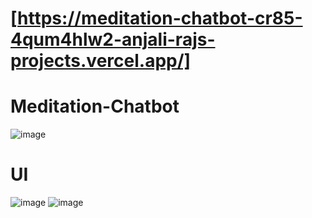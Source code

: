 # [https://meditation-chatbot-cr85-4qum4hlw2-anjali-rajs-projects.vercel.app/]
# Meditation-Chatbot
![image](https://github.com/user-attachments/assets/c552d68b-0408-4b10-af4e-4fb331cbeffb)
# UI
![image](https://github.com/user-attachments/assets/2ff76466-636d-458e-ac6b-f7c651c325cb)
![image](https://github.com/user-attachments/assets/a0cc7195-0e02-4984-992a-d8a9eb7caedc)
